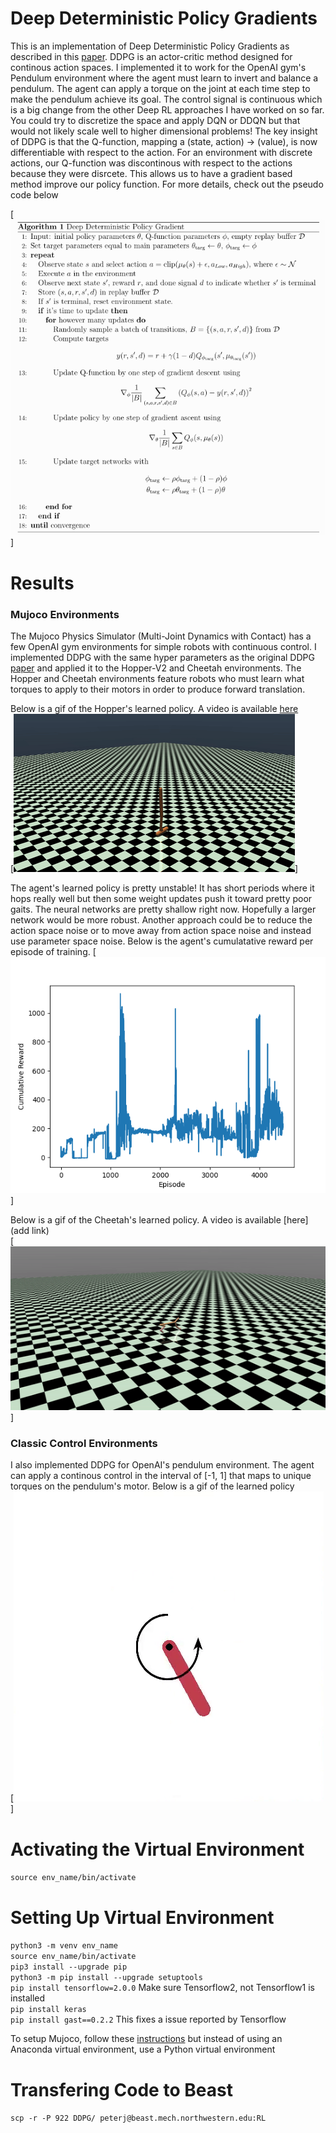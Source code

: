 # Deep Deterministic Policy Gradients
This is an implementation of Deep Deterministic Policy Gradients as described in this [paper](https://arxiv.org/abs/1509.02971). DDPG is an actor-critic method designed for continous action spaces. I implemented it to work for the OpenAI gym's Pendulum environment where the agent must learn to invert and balance a pendulum. The agent can apply a torque on the joint at each time step to make the pendulum achieve its goal. The control signal is continuous which is a big change from the other Deep RL approaches I have worked on so far. You could try to discretize the space and apply DQN or DDQN but that would not likely scale well to higher dimensional problems! The key insight of DDPG is that the Q-function, mapping a (state, action) -> (value), is now differentiable with respect to the action. For an environment with discrete actions, our Q-function was discontinous with respect to the actions because they were disrcete. This allows us to have a gradient based method improve our policy function. For more details, check out the pseudo code below <br /> 

[![](media/DDPG_PseudoCode2.png)]

# Results
### Mujoco Environments
The Mujoco Physics Simulator (Multi-Joint Dynamics with Contact) has a few OpenAI gym environments for simple robots with continuous control. I implemented DDPG with the same hyper parameters as the original DDPG [paper](https://arxiv.org/abs/1509.02971) and applied it to the Hopper-V2 and Cheetah environments. The Hopper and Cheetah environments feature robots who must learn what torques to apply to their motors in order to produce forward translation. <br />

Below is a gif of the Hopper's learned policy. A video is available [here](https://youtu.be/RB8VJqzakzk) <br />
[![](media/hopper_learned_policy.gif)] <br />

The agent's learned policy is pretty unstable! It has short periods where it hops really well but then some weight updates push it toward pretty poor gaits. The neural networks are pretty shallow right now. Hopefully a larger network would be more robust. Another approach could be to reduce the action space noise or to move away from action space noise and instead use parameter space noise. Below is the agent's cumulatative reward per episode of training. 
[![](media/hopper_learning2_reward.png)] <br />


Below is a gif of the Cheetah's learned policy. A video is available [here](add link)<br />
[![](media/cheetah_learned_policy.gif)]

### Classic Control Environments
I also implemented DDPG for OpenAI's pendulum environment. The agent can apply a continous control in the interval of [-1, 1] that maps to unique torques on the pendulum's motor. Below is a gif of the learned policy <br />
[![](media/learned_policy_pendulum.gif)]


# Activating the Virtual Environment 
```source env_name/bin/activate``` <br />

# Setting Up Virtual Environment 
```python3 -m venv env_name``` <br /> 
```source env_name/bin/activate``` <br />
```pip3 install --upgrade pip``` <br />
```python3 -m pip install --upgrade setuptools``` <br />
```pip install tensorflow=2.0.0``` Make sure Tensorflow2, not Tensorflow1 is installed <br />
```pip install keras``` <br />
```pip install gast==0.2.2```  This fixes a issue reported by Tensorflow <br />

To setup Mujoco, follow these [instructions](https://www.chenshiyu.top/blog/2019/06/19/Tutorial-Installation-and-Configuration-of-MuJoCo-Gym-Baselines/) but instead of using an Anaconda virtual environment, use a Python virtual environment <br />

# Transfering Code to Beast
```scp -r -P 922 DDPG/ peterj@beast.mech.northwestern.edu:RL```
